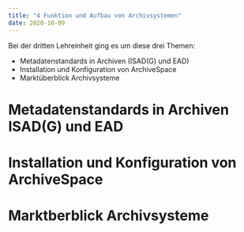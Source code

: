 ```yaml
---
title: "4 Funktion und Aufbau von Archivsystemen"
date: 2020-10-09
---
```



Bei der dritten Lehreinheit ging es um diese drei Themen:
* Metadatenstandards in Archiven (ISAD(G) und EAD)
* Installation und Konfiguration von ArchiveSpace
* Marktüberblick Archivsysteme

# Metadatenstandards in Archiven ISAD(G) und EAD


# Installation und Konfiguration von ArchiveSpace


# Marktberblick Archivsysteme


